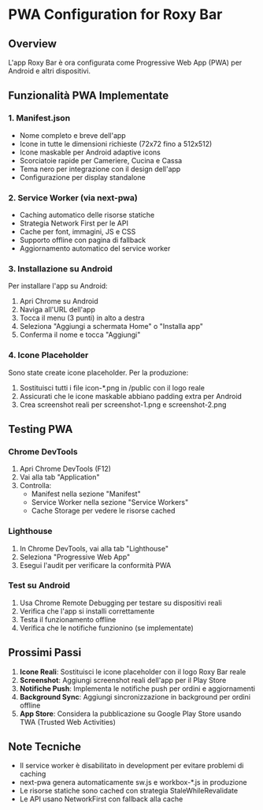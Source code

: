 # PWA Configuration for Roxy Bar

## Overview
L'app Roxy Bar è ora configurata come Progressive Web App (PWA) per Android e altri dispositivi.

## Funzionalità PWA Implementate

### 1. Manifest.json
- Nome completo e breve dell'app
- Icone in tutte le dimensioni richieste (72x72 fino a 512x512)
- Icone maskable per Android adaptive icons
- Scorciatoie rapide per Cameriere, Cucina e Cassa
- Tema nero per integrazione con il design dell'app
- Configurazione per display standalone

### 2. Service Worker (via next-pwa)
- Caching automatico delle risorse statiche
- Strategia Network First per le API
- Cache per font, immagini, JS e CSS
- Supporto offline con pagina di fallback
- Aggiornamento automatico del service worker

### 3. Installazione su Android
Per installare l'app su Android:
1. Apri Chrome su Android
2. Naviga all'URL dell'app
3. Tocca il menu (3 punti) in alto a destra
4. Seleziona "Aggiungi a schermata Home" o "Installa app"
5. Conferma il nome e tocca "Aggiungi"

### 4. Icone Placeholder
Sono state create icone placeholder. Per la produzione:
1. Sostituisci tutti i file icon-*.png in /public con il logo reale
2. Assicurati che le icone maskable abbiano padding extra per Android
3. Crea screenshot reali per screenshot-1.png e screenshot-2.png

## Testing PWA

### Chrome DevTools
1. Apri Chrome DevTools (F12)
2. Vai alla tab "Application"
3. Controlla:
   - Manifest nella sezione "Manifest"
   - Service Worker nella sezione "Service Workers"
   - Cache Storage per vedere le risorse cached

### Lighthouse
1. In Chrome DevTools, vai alla tab "Lighthouse"
2. Seleziona "Progressive Web App"
3. Esegui l'audit per verificare la conformità PWA

### Test su Android
1. Usa Chrome Remote Debugging per testare su dispositivi reali
2. Verifica che l'app si installi correttamente
3. Testa il funzionamento offline
4. Verifica che le notifiche funzionino (se implementate)

## Prossimi Passi

1. **Icone Reali**: Sostituisci le icone placeholder con il logo Roxy Bar reale
2. **Screenshot**: Aggiungi screenshot reali dell'app per il Play Store
3. **Notifiche Push**: Implementa le notifiche push per ordini e aggiornamenti
4. **Background Sync**: Aggiungi sincronizzazione in background per ordini offline
5. **App Store**: Considera la pubblicazione su Google Play Store usando TWA (Trusted Web Activities)

## Note Tecniche

- Il service worker è disabilitato in development per evitare problemi di caching
- next-pwa genera automaticamente sw.js e workbox-*.js in produzione
- Le risorse statiche sono cached con strategia StaleWhileRevalidate
- Le API usano NetworkFirst con fallback alla cache
